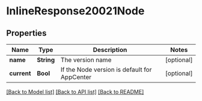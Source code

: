 # InlineResponse20021Node

## Properties
Name | Type | Description | Notes
------------ | ------------- | ------------- | -------------
**name** | **String** | The version name | [optional] 
**current** | **Bool** | If the Node version is default for AppCenter | [optional] 

[[Back to Model list]](../README.md#documentation-for-models) [[Back to API list]](../README.md#documentation-for-api-endpoints) [[Back to README]](../README.md)


